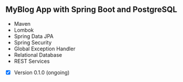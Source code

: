 ## MyBlog App with Spring Boot and PostgreSQL

- Maven
- Lombok
- Spring Data JPA
- Spring Security
- Global Exception Handler
- Relational Database
- REST Services



- [x] Version 0.1.0 (ongoing)
